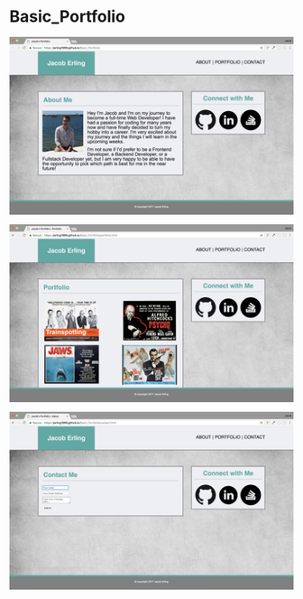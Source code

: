 # Basic_Portfolio

![ABOUT](assets/images/read_me/about.png)

![PORTFOLIO](assets/images/read_me/portfolio.png)

![CONTACT](assets/images/read_me/contact.png)

